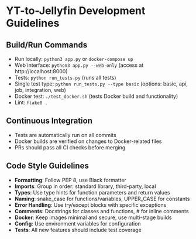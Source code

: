 # YT-to-Jellyfin Development Guidelines

## Build/Run Commands
- Run locally: `python3 app.py` or `docker-compose up`
- Web interface: `python3 app.py --web-only` (access at http://localhost:8000)
- Tests: `python run_tests.py` (runs all tests)
- Single test type: `python run_tests.py --type basic` (options: basic, api, job, integration, web)
- Docker test: `./test_docker.sh` (tests Docker build and functionality)
- Lint: `flake8 .`

## Continuous Integration
- Tests are automatically run on all commits
- Docker builds are verified on changes to Docker-related files
- PRs should pass all CI checks before merging

## Code Style Guidelines
- **Formatting**: Follow PEP 8, use Black formatter
- **Imports**: Group in order: standard library, third-party, local
- **Types**: Use type hints for function parameters and return values
- **Naming**: snake_case for functions/variables, UPPER_CASE for constants
- **Error Handling**: Use try/except blocks with specific exceptions
- **Comments**: Docstrings for classes and functions, # for inline comments
- **Docker**: Keep images minimal and secure, use multi-stage builds
- **Config**: Use environment variables for configuration
- **Tests**: All new features should include test coverage